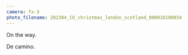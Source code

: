 ```yaml
---
camera: fx-3
photo_filename: 202304_CO_christmas_london_scotland_000018180034
---
```


On the way.

De camino.